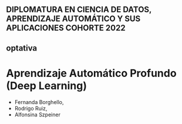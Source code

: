 ## DIPLOMATURA EN CIENCIA DE DATOS, APRENDIZAJE AUTOMÁTICO Y SUS APLICACIONES COHORTE 2022
## optativa
# Aprendizaje Automático Profundo (Deep Learning)

- Fernanda Borghello,<br>
- Rodrigo Ruiz,<br>
- Alfonsina Szpeiner
